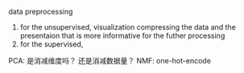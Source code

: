 data preprocessing
1. for the unsupervised, visualization compressing the data and the presentaion that is more informative for the futher processing
2. for the supervised,

PCA: 是消减维度吗？ 还是消减数据量？ 
NMF:
one-hot-encode

